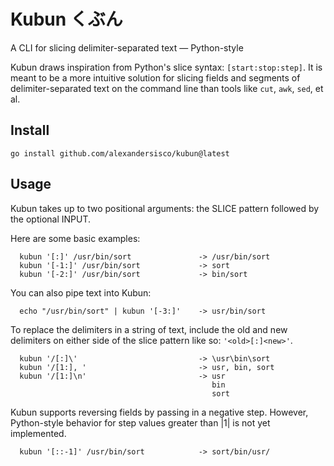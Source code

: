# Kubun  くぶん 

A CLI for slicing delimiter-separated text — Python-style

Kubun draws inspiration from Python's slice syntax: `[start:stop:step]`. It is meant to be a more intuitive solution for slicing fields and segments of delimiter-separated text on the command line than tools like `cut`, `awk`, `sed`, et al.

## Install
```
go install github.com/alexandersisco/kubun@latest
```

## Usage
Kubun takes up to two positional arguments: the SLICE pattern followed by the optional INPUT. 

Here are some basic examples:
```
  kubun '[:]' /usr/bin/sort               -> /usr/bin/sort
  kubun '[-1:]' /usr/bin/sort             -> sort
  kubun '[-2:]' /usr/bin/sort             -> bin/sort
```
You can also pipe text into Kubun:
```
  echo "/usr/bin/sort" | kubun '[-3:]'    -> usr/bin/sort
```
To replace the delimiters in a string of text, include the old and new delimiters on either side of the slice pattern like so: `'<old>[:]<new>'`.
```
  kubun '/[:]\'                           -> \usr\bin\sort
  kubun '/[1:], '                         -> usr, bin, sort
  kubun '/[1:]\n'                         -> usr
                                             bin
                                             sort
```
Kubun supports reversing fields by passing in a negative step. However, Python-style behavior for step values greater than |1| is not yet implemented.
```
  kubun '[::-1]' /usr/bin/sort            -> sort/bin/usr/
```
